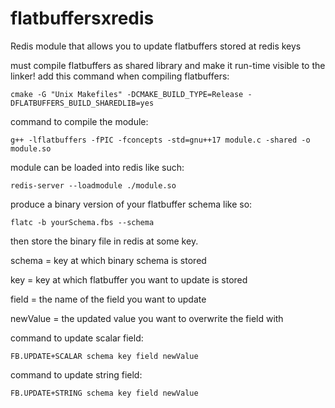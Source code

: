 # flatbuffersxredis
Redis module that allows you to update flatbuffers stored at redis keys

must compile flatbuffers as shared library and make it run-time visible to the linker! add this command when compiling flatbuffers:

    cmake -G "Unix Makefiles" -DCMAKE_BUILD_TYPE=Release -DFLATBUFFERS_BUILD_SHAREDLIB=yes

command to compile the module:

    g++ -lflatbuffers -fPIC -fconcepts -std=gnu++17 module.c -shared -o module.so
    
module can be loaded into redis like such:

    redis-server --loadmodule ./module.so 
    
produce a binary version of your flatbuffer schema like so:

    flatc -b yourSchema.fbs --schema
    
then store the binary file in redis at some key.
    
    
schema = key at which binary schema is stored

key = key at which flatbuffer you want to update is stored

field = the name of the field you want to update

newValue = the updated value you want to overwrite the field with


command to update scalar field:

    FB.UPDATE+SCALAR schema key field newValue
    
command to update string field:

    FB.UPDATE+STRING schema key field newValue
    

